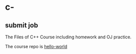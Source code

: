 # c-

## submit job
The Files of C++ Course including homework and OJ practice.

The course repo is [hello-world](https://github.com/FlyingFog/hello-world) 


